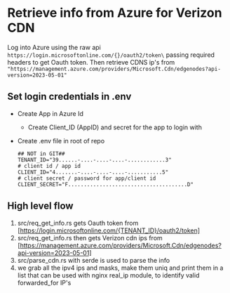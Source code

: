 # Retrieve info from Azure for Verizon CDN

Log into Azure using the raw api ```https://login.microsoftonline.com/{}/oauth2/token\``` passing required headers to get Oauth token.
Then retrieve CDNS ip's from ```"https://management.azure.com/providers/Microsoft.Cdn/edgenodes?api-version=2023-05-01"```

## Set login credentials in .env

* Create App in Azure Id
  * Create Client_ID (AppID) and secret for the app to login with

* Create .env file in root of repo

      ## NOT in GIT##
      TENANT_ID="39......-....-....-....-............3"
      # client id / app id
      CLIENT_ID="4.......-....-....-....-...........5"
      # client secret / password for app/client id
      CLIENT_SECRET="F......................................D"

## High level flow

1. src/req_get_info.rs gets Oauth token from [https://login.microsoftonline.com/{TENANT_ID}/oauth2/token]
2. src/req_get_info.rs then gets Verizon cdn ips from [https://management.azure.com/providers/Microsoft.Cdn/edgenodes?api-version=2023-05-01]
3. src/parse_cdn.rs with serde is used to parse the info
4. we grab all the ipv4 ips and masks, make them uniq and print them in a list that can be used with nginx real_ip module, to identify valid forwarded_for IP's
